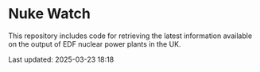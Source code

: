 # Nuke Watch

This repository includes code for retrieving the latest information available on the output of EDF nuclear power plants in the UK.

Last updated: 2025-03-23 18:18